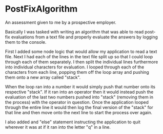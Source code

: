 # PostFixAlgorithm
An assessment given to me by a prospective employer. 

Basically I was tasked with writing an algorithm that was able to read post-fix evaluations from 
a text file and properly evaluate the answers by logging them to the console.

First I added some node logic that would allow my application to read a text file. 
Next I had each of the lines in the text file split up so that I could loop through each of them separately. 
I then split the individual lines furthermore into individual characters for evaluation. 
I looped through each of the characters from each line, popping them off the loop array 
and pushing them onto a new array called "stack".

When the loop ran into a number it would simply push that number onto its respective "stack". 
If it ran into an operator then it would instead push the evaluation of the last two numbers 
pushed into "stack" (removing them in the process) with the operator in question. 
Once the application looped through the entire line it would then log the final version 
of the "stack" for that line and then move onto the next line to start the process over again. 

I also added and "else" statement instructing the application to quit wherever it 
was at if it ran into the letter "q" in a line.
